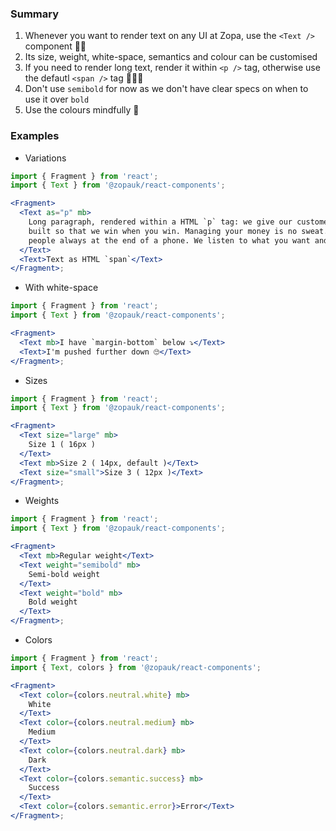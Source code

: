 ### Summary

1. Whenever you want to render text on any UI at Zopa, use the `<Text />` component 🙏🏻
2. Its size, weight, white-space, semantics and colour can be customised
3. If you need to render long text, render it within `<p />` tag, otherwise use the defautl `<span />` tag 👮🏻‍♂️
4. Don't use `semibold` for now as we don't have clear specs on when to use it over `bold`
5. Use the colours mindfully 🎨

### Examples

- Variations

```jsx
import { Fragment } from 'react';
import { Text } from '@zopauk/react-components';

<Fragment>
  <Text as="p" mb>
    Long paragraph, rendered within a HTML `p` tag: we give our customers a fair deal as standard and our products are
    built so that we win when you win. Managing your money is no sweat. With handy tools to get stuff done and helpful
    people always at the end of a phone. We listen to what you want and change with your needs.
  </Text>
  <Text>Text as HTML `span`</Text>
</Fragment>;
```

- With white-space

```jsx
import { Fragment } from 'react';
import { Text } from '@zopauk/react-components';

<Fragment>
  <Text mb>I have `margin-bottom` below ⤵️</Text>
  <Text>I'm pushed further down 🙄</Text>
</Fragment>;
```

- Sizes

```jsx
import { Fragment } from 'react';
import { Text } from '@zopauk/react-components';

<Fragment>
  <Text size="large" mb>
    Size 1 ( 16px )
  </Text>
  <Text mb>Size 2 ( 14px, default )</Text>
  <Text size="small">Size 3 ( 12px )</Text>
</Fragment>;
```

- Weights

```jsx
import { Fragment } from 'react';
import { Text } from '@zopauk/react-components';

<Fragment>
  <Text mb>Regular weight</Text>
  <Text weight="semibold" mb>
    Semi-bold weight
  </Text>
  <Text weight="bold" mb>
    Bold weight
  </Text>
</Fragment>;
```

- Colors

```jsx { "props": { "style": { "backgroundColor": "rgb(244, 248, 246)", "border": "none" } } }
import { Fragment } from 'react';
import { Text, colors } from '@zopauk/react-components';

<Fragment>
  <Text color={colors.neutral.white} mb>
    White
  </Text>
  <Text color={colors.neutral.medium} mb>
    Medium
  </Text>
  <Text color={colors.neutral.dark} mb>
    Dark
  </Text>
  <Text color={colors.semantic.success} mb>
    Success
  </Text>
  <Text color={colors.semantic.error}>Error</Text>
</Fragment>;
```
